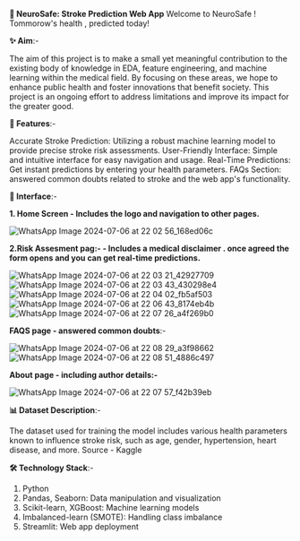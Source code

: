 **🧠 NeuroSafe: Stroke Prediction Web App**
Welcome to NeuroSafe ! Tommorow's health , predicted today!

**✨ Aim**:-

The aim of this project is to make a small yet meaningful contribution to the existing body of knowledge in EDA, feature engineering, and machine learning within the medical field. By focusing on these areas, we hope to enhance public health and foster innovations that benefit society. This project is an ongoing effort to address limitations and improve its impact for the greater good.

**🌟 Features**:-

Accurate Stroke Prediction: Utilizing a robust machine learning model to provide precise stroke risk assessments.
User-Friendly Interface: Simple and intuitive interface for easy navigation and usage.
Real-Time Predictions: Get instant predictions by entering your health parameters.
FAQs Section: answered common doubts related to stroke and the web app's functionality.

**📱 Interface**:-

**1. Home Screen - Includes the logo and navigation to other pages.**

   ![WhatsApp Image 2024-07-06 at 22 02 56_168ed06c](https://github.com/Prakriti2901/NeuroSafeWAPP/assets/122342001/22de9482-168e-41ec-a7b9-e10039367ba4)

**2.Risk Assesment pag:- - Includes a medical disclaimer . once agreed the form opens and you can get real-time predictions.**

![WhatsApp Image 2024-07-06 at 22 03 21_42927709](https://github.com/Prakriti2901/NeuroSafeWAPP/assets/122342001/0470cbc8-e5c7-4a15-a14b-f8ee238a04cd)
![WhatsApp Image 2024-07-06 at 22 03 43_430298e4](https://github.com/Prakriti2901/NeuroSafeWAPP/assets/122342001/5437f4c1-507d-4f99-90ac-8a35064e2f2b)
![WhatsApp Image 2024-07-06 at 22 04 02_fb5af503](https://github.com/Prakriti2901/NeuroSafeWAPP/assets/122342001/aaa83edf-6059-43e6-afc4-502f4fdeea99)
![WhatsApp Image 2024-07-06 at 22 06 43_8174eb4b](https://github.com/Prakriti2901/NeuroSafeWAPP/assets/122342001/c406b096-3e3d-4816-b831-6e2bafe92ce7)
![WhatsApp Image 2024-07-06 at 22 07 26_a4f269b0](https://github.com/Prakriti2901/NeuroSafeWAPP/assets/122342001/c4efc84e-3e7d-4d99-a5dc-904d5deb13e3)

**FAQS page - answered common doubts**:-

![WhatsApp Image 2024-07-06 at 22 08 29_a3f98662](https://github.com/Prakriti2901/NeuroSafeWAPP/assets/122342001/0b74c2f3-ace3-4312-9354-6c4d6b63911e)
![WhatsApp Image 2024-07-06 at 22 08 51_4886c497](https://github.com/Prakriti2901/NeuroSafeWAPP/assets/122342001/c7b16e69-41e6-458d-b8ec-eecb614dd7b2)

**About page - including author details:-**

![WhatsApp Image 2024-07-06 at 22 07 57_f42b39eb](https://github.com/Prakriti2901/NeuroSafeWAPP/assets/122342001/eb289e12-2ba7-4c3e-a748-809300facebc)

**📊 Dataset Description**:-

The dataset used for training the model includes various health parameters known to influence stroke risk, such as age, gender, hypertension, heart disease, and more.
Source - Kaggle

**🛠️ Technology Stack**:-

1. Python
2. Pandas, Seaborn: Data manipulation and visualization
3. Scikit-learn, XGBoost: Machine learning models
4. Imbalanced-learn (SMOTE): Handling class imbalance
5. Streamlit: Web app deployment
